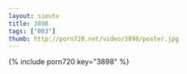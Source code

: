 ```yaml
--- 
layout: sieutv
title: 3898
tags: ["003"]
thumb: http://porn720.net/video/3898/poster.jpg
---
```

{% include porn720 key="3898" %} 
